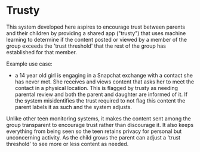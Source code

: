 # Trusty

This system developed here aspires to encourage trust between parents and their children by providing a shared app ("trusty") that uses machine learning to determine if the content posted or viewed by a member of the group exceeds the 'trust threshold' that the rest of the group has established for that member.

Example use case:
* a 14 year old girl is engaging in a Snapchat exchange with a contact she has never met. She receives and views content that asks her to meet the contact in a physical location. This is flagged by trusty as needing parental review and both the parent and daughter are informed of it. If the system misidentifies the trust required to not flag this content the parent labels it as such and the system adjusts.

Unlike other teen monitoring systems, it makes the content sent among the group transparent to encourage trust rather than discourage it. It also keeps everything from being seen so the teen retains privacy for personal but unconcerning activity. As the child grows the parent can adjust a 'trust threshold' to see more or less content as needed. 
